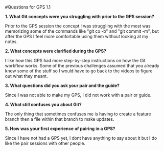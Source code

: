 #Questions for GPS 1.1 

**1. What Git concepts were you struggling with prior to the GPS session?** 

Prior to the GPS session the concept I was struggling with the most was memorizing some of the commands like "git co -b" and "git commit -m", but after the GPS I feel more comfortable using them without looking at my notes.

**2. What concepts were clarified during the GPS?**

I like how this GPS had more step-by-step instructions on how the Git workflow works. Some of the previous challenges assumed that you already knew some of the stuff so I would have to go back to the videos to figure out what they meant. 

**3. What questions did you ask your pair and the guide?**

Since I was not able to make my GPS, I did not work with a pair or guide. 

**4. What still confuses you about Git?**

The only thing that sometimes confuses me is having to create a feature branch then a file within that branch to make updates. 

**5. How was your first experience of pairing in a GPS?**

Since I have not had a GPS yet, I dont have anything to say about it but I do like the pair sessions with other people. 




